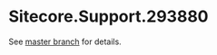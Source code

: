 # Sitecore.Support.293880

See [master branch](https://github.com/sitecoresupport/Sitecore.Support.293880) for details.